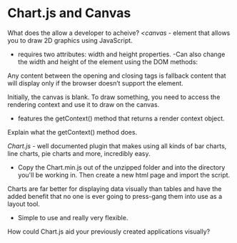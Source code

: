 # Chart.js and Canvas

What does the allow a developer to acheive?
*<canvas* - element that allows you to draw 2D graphics using JavaScript.

- requires two attributes: width and height properties.
  -Can also change the width and height of the <canvas> element using the DOM methods:

Any content between the opening and closing tags is fallback content that will display only if the browser doesn’t support the <canvas> element.

Initially, the canvas is blank. To draw something, you need to access the rendering context and use it to draw on the canvas.

- features the getContext() method that returns a render context object.


Explain what the getContext() method does.

*Chart.js* - well documented plugin that makes using all kinds of bar charts, line charts, pie charts and more, incredibly easy.

- Copy the Chart.min.js out of the unzipped folder and into the directory you'll be working in. Then create a new html page and import the script.

Charts are far better for displaying data visually than tables and have the added benefit that no one is ever going to press-gang them into use as a layout tool.

- Simple to use and really very flexible.

How could Chart.js aid your previously created applications visually?

